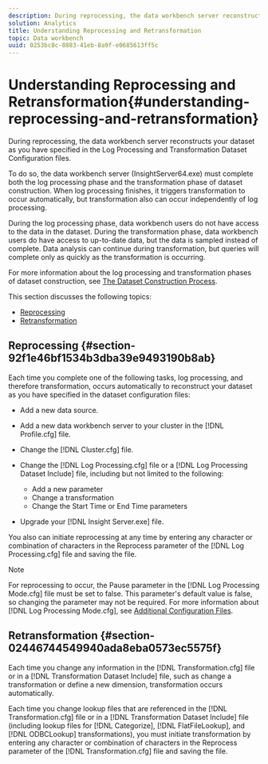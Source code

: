 ```yaml
---
description: During reprocessing, the data workbench server reconstructs your dataset as you have specified in the Log Processing and Transformation Dataset Configuration files.
solution: Analytics
title: Understanding Reprocessing and Retransformation
topic: Data workbench
uuid: 0253bc8c-8883-41eb-8a9f-e0685613ff5c
---
```


# Understanding Reprocessing and Retransformation{#understanding-reprocessing-and-retransformation}

During reprocessing, the data workbench server reconstructs your dataset as you have specified in the Log Processing and Transformation Dataset Configuration files.

 To do so, the data workbench server (InsightServer64.exe) must complete both the log processing phase and the transformation phase of dataset construction. When log processing finishes, it triggers transformation to occur automatically, but transformation also can occur independently of log processing.

During the log processing phase, data workbench users do not have access to the data in the dataset. During the transformation phase, data workbench users do have access to up-to-date data, but the data is sampled instead of complete. Data analysis can continue during transformation, but queries will complete only as quickly as the transformation is occurring.

For more information about the log processing and transformation phases of dataset construction, see [The Dataset Construction Process](../../../home/c-dataset-const-proc/c-dataset-const-proc.md#concept-9bc072216321415f933c4392653fafac).

This section discusses the following topics:

* [Reprocessing](../../../home/c-dataset-const-proc/c-reproc-retrans/c-unst-reproc-retrans.md#section-92f1e46bf1534b3dba39e9493190b8ab) 
* [Retransformation](../../../home/c-dataset-const-proc/c-reproc-retrans/c-unst-reproc-retrans.md#section-02446744549940ada8eba0573ec5575f)

## Reprocessing {#section-92f1e46bf1534b3dba39e9493190b8ab}

Each time you complete one of the following tasks, log processing, and therefore transformation, occurs automatically to reconstruct your dataset as you have specified in the dataset configuration files:

* Add a new data source. 
* Add a new data workbench server to your cluster in the [!DNL Profile.cfg] file. 
* Change the [!DNL Cluster.cfg] file. 
* Change the [!DNL Log Processing.cfg] file or a [!DNL Log Processing Dataset Include] file, including but not limited to the following:

    * Add a new parameter 
    * Change a transformation 
    * Change the Start Time or End Time parameters

* Upgrade your [!DNL Insight Server.exe] file.

You also can initiate reprocessing at any time by entering any character or combination of characters in the Reprocess parameter of the [!DNL Log Processing.cfg] file and saving the file.

>[!NOTE]
>
>For reprocessing to occur, the Pause parameter in the [!DNL Log Processing Mode.cfg] file must be set to false. This parameter's default value is false, so changing the parameter may not be required. For more information about [!DNL Log Processing Mode.cfg], see [Additional Configuration Files](/help/home/c-dataset-const-proc/c-add-config-files/c-add-config-files.md). 

## Retransformation {#section-02446744549940ada8eba0573ec5575f}

Each time you change any information in the [!DNL Transformation.cfg] file or in a [!DNL Transformation Dataset Include] file, such as change a transformation or define a new dimension, transformation occurs automatically.

Each time you change lookup files that are referenced in the [!DNL Transformation.cfg] file or in a [!DNL Transformation Dataset Include] file (including lookup files for [!DNL Categorize], [!DNL FlatFileLookup], and [!DNL ODBCLookup] transformations), you must initiate transformation by entering any character or combination of characters in the Reprocess parameter of the [!DNL Transformation.cfg] file and saving the file. 
